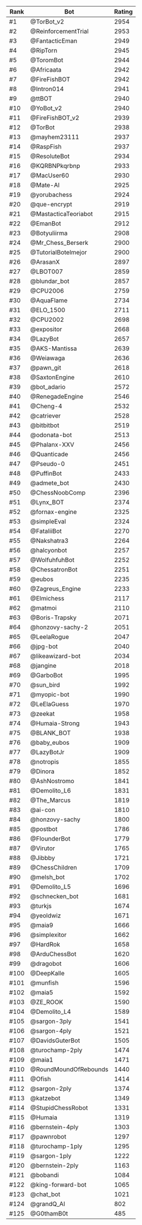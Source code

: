 Rank|Bot|Rating
---|---|---
#1|@TorBot_v2|2954
#2|@ReinforcementTrial|2953
#3|@FantacticEman|2949
#4|@RipTorn|2945
#5|@ToromBot|2944
#6|@Africaata|2942
#7|@FireFishBOT|2942
#8|@Intron014|2941
#9|@ttBOT|2940
#10|@YoBot_v2|2940
#11|@FireFishBOT_v2|2939
#12|@TorBot|2938
#13|@mayhem23111|2937
#14|@RaspFish|2937
#15|@ResoluteBot|2934
#16|@KQRBNPkqrbnp|2933
#17|@MacUser60|2930
#18|@Mate-AI|2925
#19|@yorubachess|2924
#20|@que-encrypt|2919
#21|@MastacticaTeoriabot|2915
#22|@EmanBot|2912
#23|@Botyuliirma|2908
#24|@Mr_Chess_Berserk|2900
#25|@TutorialBotelmejor|2900
#26|@ArasanX|2897
#27|@LBOT007|2859
#28|@blundar_bot|2857
#29|@CPU2006|2759
#30|@AquaFlame|2734
#31|@ELO_1500|2711
#32|@CPU2002|2698
#33|@expositor|2668
#34|@LazyBot|2657
#35|@AKS-Mantissa|2639
#36|@Weiawaga|2636
#37|@pawn_git|2618
#38|@SaxtonEngine|2610
#39|@bot_adario|2572
#40|@RenegadeEngine|2546
#41|@Cheng-4|2532
#42|@catriever|2528
#43|@bitbitbot|2519
#44|@odonata-bot|2513
#45|@Phalanx-XXV|2456
#46|@Quanticade|2456
#47|@Pseudo-0|2451
#48|@PuffinBot|2433
#49|@admete_bot|2430
#50|@ChessNoobComp|2396
#51|@Lynx_BOT|2374
#52|@fornax-engine|2325
#53|@simpleEval|2324
#54|@FataliiBot|2270
#55|@Nakshatra3|2264
#56|@halcyonbot|2257
#57|@WolfuhfuhBot|2252
#58|@ChessatronBot|2251
#59|@eubos|2235
#60|@Zagreus_Engine|2233
#61|@Elmichess|2117
#62|@matmoi|2110
#63|@Boris-Trapsky|2071
#64|@honzovy-sachy-2|2051
#65|@LeelaRogue|2047
#66|@jpg-bot|2040
#67|@likeawizard-bot|2034
#68|@jangine|2018
#69|@GarboBot|1995
#70|@sun_bird|1992
#71|@myopic-bot|1990
#72|@LeElaGuess|1970
#73|@zeekat|1958
#74|@Humaia-Strong|1943
#75|@BLANK_BOT|1938
#76|@baby_eubos|1909
#77|@LazyBotJr|1909
#78|@notropis|1855
#79|@Dinora|1852
#80|@AshNostromo|1841
#81|@Demolito_L6|1831
#82|@The_Marcus|1819
#83|@ai-con|1810
#84|@honzovy-sachy|1800
#85|@postbot|1786
#86|@FlounderBot|1779
#87|@Virutor|1765
#88|@Jibbby|1721
#89|@ChessChildren|1709
#90|@melsh_bot|1702
#91|@Demolito_L5|1696
#92|@schnecken_bot|1681
#93|@turkjs|1674
#94|@yeoldwiz|1671
#95|@maia9|1666
#96|@simplexitor|1662
#97|@HardRok|1658
#98|@ArduChessBot|1620
#99|@dragobot|1606
#100|@DeepKalle|1605
#101|@munfish|1596
#102|@maia5|1592
#103|@ZE_ROOK|1590
#104|@Demolito_L4|1589
#105|@sargon-3ply|1541
#106|@sargon-4ply|1521
#107|@DavidsGuterBot|1505
#108|@turochamp-2ply|1474
#109|@maia1|1471
#110|@RoundMoundOfRebounds|1440
#111|@Ofish|1414
#112|@sargon-2ply|1374
#113|@katzebot|1349
#114|@StupidChessRobot|1331
#115|@Humaia|1319
#116|@bernstein-4ply|1303
#117|@pawnrobot|1297
#118|@turochamp-1ply|1295
#119|@sargon-1ply|1222
#120|@bernstein-2ply|1163
#121|@bobandi|1084
#122|@king-forward-bot|1065
#123|@chat_bot|1021
#124|@grandQ_AI|802
#125|@G0thamB0t|485
